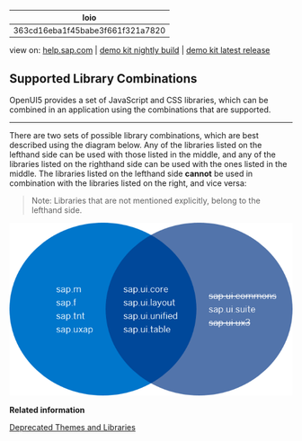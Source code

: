 | loio |
| -----|
| 363cd16eba1f45babe3f661f321a7820 |

<div id="loio">

view on: [help.sap.com](https://help.sap.com/viewer/DRAFT/3237636b137e43519a20ad5513c49ccb/latest/en-US/363cd16eba1f45babe3f661f321a7820.html) | [demo kit nightly build](https://openui5nightly.hana.ondemand.com/#/topic/363cd16eba1f45babe3f661f321a7820) | [demo kit latest release](https://openui5.hana.ondemand.com/#/topic/363cd16eba1f45babe3f661f321a7820)</div>
<!-- loio363cd16eba1f45babe3f661f321a7820 -->

## Supported Library Combinations

OpenUI5 provides a set of JavaScript and CSS libraries, which can be combined in an application using the combinations that are supported.

***

There are two sets of possible library combinations, which are best described using the diagram below. Any of the libraries listed on the lefthand side can be used with those listed in the middle, and any of the libraries listed on the righthand side can be used with the ones listed in the middle. The libraries listed on the lefthand side **cannot** be used in combination with the libraries listed on the right, and vice versa:

> Note:
> Libraries that are not mentioned explicitly, belong to the lefthand side.
> 
> 

 ![Supported Library Combinations](loio543aa067dbbf4cdc97ee8938f97b87d9_LowRes.png) 

**Related information**  


[Deprecated Themes and Libraries](Deprecated_Themes_and_Libraries_a87ca84.md)

